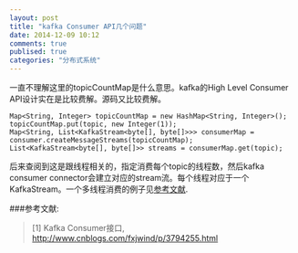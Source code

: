 ```yaml
---
layout: post
title: "kafka Consumer API几个问题"
date: 2014-12-09 10:12
comments: true
publised: true
categories: "分布式系统"
---
```



  一直不理解这里的topicCountMap是什么意思。kafka的High Level Consumer API设计实在是比较费解。源码又比较费解。

	Map<String, Integer> topicCountMap = new HashMap<String, Integer>();
	topicCountMap.put(topic, new Integer(1));
	Map<String, List<KafkaStream<byte[], byte[]>>> consumerMap = consumer.createMessageStreams(topicCountMap);
	List<KafkaStream<byte[], byte[]>> streams = consumerMap.get(topic);

  后来查阅到这是跟线程相关的，指定消费每个topic的线程数，然后kafka consumer connector会建立对应的stream流。每个线程对应于一个KafkaStream。一个多线程消费的例子见[参考文献][1].

[1]: http://www.cnblogs.com/fxjwind/p/3794255.html   "Kafka Consumer接口"

###参考文献:

>\[1] Kafka Consumer接口, <http://www.cnblogs.com/fxjwind/p/3794255.html>